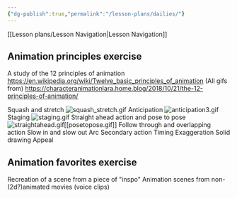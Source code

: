 ```yaml
---
{"dg-publish":true,"permalink":"/lesson-plans/dailies/"}
---
```


[[Lesson plans/Lesson Navigation\|Lesson Navigation]]
## Animation principles exercise
A study of the 12 principles of animation
https://en.wikipedia.org/wiki/Twelve_basic_principles_of_animation
(All gifs from)
https://characteranimationlara.home.blog/2018/10/21/the-12-principles-of-animation/


Squash and stretch
![squash_stretch.gif](/img/user/Gifs/squash_stretch.gif)
Anticipation
![anticipation3.gif](/img/user/Gifs/anticipation3.gif)
Staging
![staging.gif](/img/user/Gifs/staging.gif)
Straight ahead action and pose to pose
![straightahead.gif](/img/user/Gifs/straightahead.gif)[[posetopose.gif]]
Follow through and overlapping action
Slow in and slow out
Arc
Secondary action
Timing
Exaggeration
Solid drawing
Appeal

## Animation favorites exercise
Recreation of a scene from a piece of "inspo"
Animation scenes from non-(2d?)animated movies (voice clips)